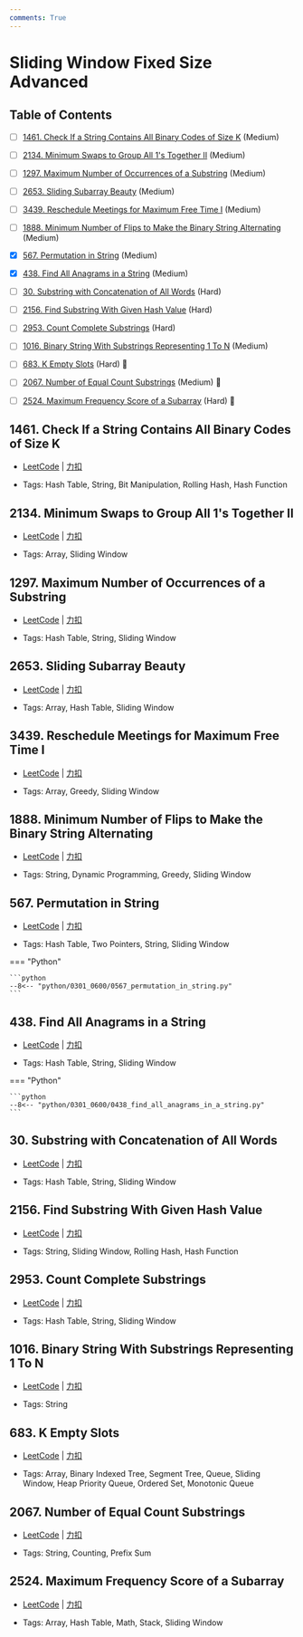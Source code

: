 ```yaml
---
comments: True
---
```


# Sliding Window Fixed Size Advanced

## Table of Contents

- [ ] [1461. Check If a String Contains All Binary Codes of Size K](#1461-check-if-a-string-contains-all-binary-codes-of-size-k) (Medium)
- [ ] [2134. Minimum Swaps to Group All 1's Together II](#2134-minimum-swaps-to-group-all-1s-together-ii) (Medium)
- [ ] [1297. Maximum Number of Occurrences of a Substring](#1297-maximum-number-of-occurrences-of-a-substring) (Medium)
- [ ] [2653. Sliding Subarray Beauty](#2653-sliding-subarray-beauty) (Medium)
- [ ] [3439. Reschedule Meetings for Maximum Free Time I](#3439-reschedule-meetings-for-maximum-free-time-i) (Medium)
- [ ] [1888. Minimum Number of Flips to Make the Binary String Alternating](#1888-minimum-number-of-flips-to-make-the-binary-string-alternating) (Medium)
- [x] [567. Permutation in String](#567-permutation-in-string) (Medium)
- [x] [438. Find All Anagrams in a String](#438-find-all-anagrams-in-a-string) (Medium)
- [ ] [30. Substring with Concatenation of All Words](#30-substring-with-concatenation-of-all-words) (Hard)
- [ ] [2156. Find Substring With Given Hash Value](#2156-find-substring-with-given-hash-value) (Hard)
- [ ] [2953. Count Complete Substrings](#2953-count-complete-substrings) (Hard)
- [ ] [1016. Binary String With Substrings Representing 1 To N](#1016-binary-string-with-substrings-representing-1-to-n) (Medium)
- [ ] [683. K Empty Slots](#683-k-empty-slots) (Hard) 👑
- [ ] [2067. Number of Equal Count Substrings](#2067-number-of-equal-count-substrings) (Medium) 👑
- [ ] [2524. Maximum Frequency Score of a Subarray](#2524-maximum-frequency-score-of-a-subarray) (Hard) 👑


## 1461. Check If a String Contains All Binary Codes of Size K

-    [LeetCode](https://leetcode.com/problems/check-if-a-string-contains-all-binary-codes-of-size-k/) | [力扣](https://leetcode.cn/problems/check-if-a-string-contains-all-binary-codes-of-size-k/)

-   Tags: Hash Table, String, Bit Manipulation, Rolling Hash, Hash Function



## 2134. Minimum Swaps to Group All 1's Together II

-    [LeetCode](https://leetcode.com/problems/minimum-swaps-to-group-all-1s-together-ii/) | [力扣](https://leetcode.cn/problems/minimum-swaps-to-group-all-1s-together-ii/)

-   Tags: Array, Sliding Window



## 1297. Maximum Number of Occurrences of a Substring

-    [LeetCode](https://leetcode.com/problems/maximum-number-of-occurrences-of-a-substring/) | [力扣](https://leetcode.cn/problems/maximum-number-of-occurrences-of-a-substring/)

-   Tags: Hash Table, String, Sliding Window



## 2653. Sliding Subarray Beauty

-    [LeetCode](https://leetcode.com/problems/sliding-subarray-beauty/) | [力扣](https://leetcode.cn/problems/sliding-subarray-beauty/)

-   Tags: Array, Hash Table, Sliding Window



## 3439. Reschedule Meetings for Maximum Free Time I

-    [LeetCode](https://leetcode.com/problems/reschedule-meetings-for-maximum-free-time-i/) | [力扣](https://leetcode.cn/problems/reschedule-meetings-for-maximum-free-time-i/)

-   Tags: Array, Greedy, Sliding Window



## 1888. Minimum Number of Flips to Make the Binary String Alternating

-    [LeetCode](https://leetcode.com/problems/minimum-number-of-flips-to-make-the-binary-string-alternating/) | [力扣](https://leetcode.cn/problems/minimum-number-of-flips-to-make-the-binary-string-alternating/)

-   Tags: String, Dynamic Programming, Greedy, Sliding Window



## 567. Permutation in String

-    [LeetCode](https://leetcode.com/problems/permutation-in-string/) | [力扣](https://leetcode.cn/problems/permutation-in-string/)

-   Tags: Hash Table, Two Pointers, String, Sliding Window

=== "Python"

    ```python
    --8<-- "python/0301_0600/0567_permutation_in_string.py"
    ```



## 438. Find All Anagrams in a String

-    [LeetCode](https://leetcode.com/problems/find-all-anagrams-in-a-string/) | [力扣](https://leetcode.cn/problems/find-all-anagrams-in-a-string/)

-   Tags: Hash Table, String, Sliding Window

=== "Python"

    ```python
    --8<-- "python/0301_0600/0438_find_all_anagrams_in_a_string.py"
    ```



## 30. Substring with Concatenation of All Words

-    [LeetCode](https://leetcode.com/problems/substring-with-concatenation-of-all-words/) | [力扣](https://leetcode.cn/problems/substring-with-concatenation-of-all-words/)

-   Tags: Hash Table, String, Sliding Window



## 2156. Find Substring With Given Hash Value

-    [LeetCode](https://leetcode.com/problems/find-substring-with-given-hash-value/) | [力扣](https://leetcode.cn/problems/find-substring-with-given-hash-value/)

-   Tags: String, Sliding Window, Rolling Hash, Hash Function



## 2953. Count Complete Substrings

-    [LeetCode](https://leetcode.com/problems/count-complete-substrings/) | [力扣](https://leetcode.cn/problems/count-complete-substrings/)

-   Tags: Hash Table, String, Sliding Window



## 1016. Binary String With Substrings Representing 1 To N

-    [LeetCode](https://leetcode.com/problems/binary-string-with-substrings-representing-1-to-n/) | [力扣](https://leetcode.cn/problems/binary-string-with-substrings-representing-1-to-n/)

-   Tags: String



## 683. K Empty Slots

-    [LeetCode](https://leetcode.com/problems/k-empty-slots/) | [力扣](https://leetcode.cn/problems/k-empty-slots/)

-   Tags: Array, Binary Indexed Tree, Segment Tree, Queue, Sliding Window, Heap Priority Queue, Ordered Set, Monotonic Queue



## 2067. Number of Equal Count Substrings

-    [LeetCode](https://leetcode.com/problems/number-of-equal-count-substrings/) | [力扣](https://leetcode.cn/problems/number-of-equal-count-substrings/)

-   Tags: String, Counting, Prefix Sum



## 2524. Maximum Frequency Score of a Subarray

-    [LeetCode](https://leetcode.com/problems/maximum-frequency-score-of-a-subarray/) | [力扣](https://leetcode.cn/problems/maximum-frequency-score-of-a-subarray/)

-   Tags: Array, Hash Table, Math, Stack, Sliding Window
